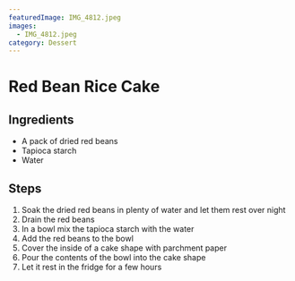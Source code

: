 ```yaml
---
featuredImage: IMG_4812.jpeg
images:
  - IMG_4812.jpeg
category: Dessert
---
```


# Red Bean Rice Cake

## Ingredients

- A pack of dried red beans
- Tapioca starch
- Water

## Steps

1. Soak the dried red beans in plenty of water and let them rest over night
1. Drain the red beans
1. In a bowl mix the tapioca starch with the water
1. Add the red beans to the bowl
1. Cover the inside of a cake shape with parchment paper
1. Pour the contents of the bowl into the cake shape
1. Let it rest in the fridge for a few hours
